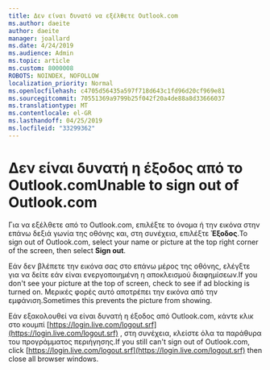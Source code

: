 ```yaml
---
title: Δεν είναι δυνατό να εξέλθετε Outlook.com
ms.author: daeite
author: daeite
manager: joallard
ms.date: 4/24/2019
ms.audience: Admin
ms.topic: article
ms.custom: 8000008
ROBOTS: NOINDEX, NOFOLLOW
localization_priority: Normal
ms.openlocfilehash: c4705d56435a597f718d643c1fd96d20cf969e81
ms.sourcegitcommit: 70551369a9799b25f042f20a4de88a8d33666037
ms.translationtype: MT
ms.contentlocale: el-GR
ms.lasthandoff: 04/25/2019
ms.locfileid: "33299362"
---
```

# <a name="unable-to-sign-out-of-outlookcom"></a><span data-ttu-id="8bb24-102">Δεν είναι δυνατή η έξοδος από το Outlook.com</span><span class="sxs-lookup"><span data-stu-id="8bb24-102">Unable to sign out of Outlook.com</span></span>

<span data-ttu-id="8bb24-103">Για να εξέλθετε από το Outlook.com, επιλέξτε το όνομα ή την εικόνα στην επάνω δεξιά γωνία της οθόνης και, στη συνέχεια, επιλέξτε **Έξοδος**.</span><span class="sxs-lookup"><span data-stu-id="8bb24-103">To sign out of Outlook.com, select your name or picture at the top right corner of the screen, then select **Sign out**.</span></span>

<span data-ttu-id="8bb24-104">Εάν δεν βλέπετε την εικόνα σας στο επάνω μέρος της οθόνης, ελέγξτε για να δείτε εάν είναι ενεργοποιημένη η αποκλεισμού διαφημίσεων.</span><span class="sxs-lookup"><span data-stu-id="8bb24-104">If you don't see your picture at the top of screen, check to see if ad blocking is turned on.</span></span> <span data-ttu-id="8bb24-105">Μερικές φορές αυτό αποτρέπει την εικόνα από την εμφάνιση.</span><span class="sxs-lookup"><span data-stu-id="8bb24-105">Sometimes this prevents the picture from showing.</span></span>

<span data-ttu-id="8bb24-106">Εάν εξακολουθεί να είναι δυνατή η έξοδος από Outlook.com, κάντε κλικ στο κουμπί [https://login.live.com/logout.srf](https://login.live.com/logout.srf) , στη συνέχεια, κλείστε όλα τα παράθυρα του προγράμματος περιήγησης.</span><span class="sxs-lookup"><span data-stu-id="8bb24-106">If you still can't sign out of Outlook.com, click [https://login.live.com/logout.srf](https://login.live.com/logout.srf) then close all browser windows.</span></span>